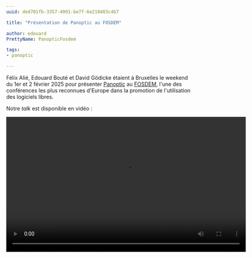 ```yaml
---
uuid: ded701fb-3357-4991-be7f-6e218403c4b7

title: "Présentation de Panoptic au FOSDEM"

author: edouard
PrettyName: PanopticFosdem 

tags:
- panoptic

---
```


Félix Alié, Edouard Bouté et David Gödicke étaient à Bruxelles le weekend du 1er et 2 février 2025 pour présenter [Panoptic](https://ceres.sorbonne-universite.fr/Panoptic/) au [FOSDEM](https://fosdem.org/2025/), l'une des conférences les plus reconnues d'Europe dans la promotion de l'utilisation des logiciels libres. 

Notre _talk_ est disponible en vidéo : 

<video controls="" autoplay="false" name="media" width="640" height="360"><source src="https://ftp.belnet.be/mirror/FOSDEM/video/2025/aw1126/fosdem-2025-4635-explore-large-image-datasets-with-panoptic.av1.webm" type="video/webm"></video>